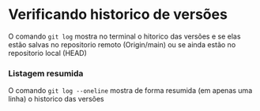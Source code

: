 # Verificando historico de versões

O comando `git log` mostra no terminal o hitorico das versões e se elas estão salvas no repositorio remoto (Origin/main) ou se ainda estão no repositorio local (HEAD)

### Listagem resumida

O comando `git log --oneline` mostra de forma resumida (em apenas uma linha) o historico das versões